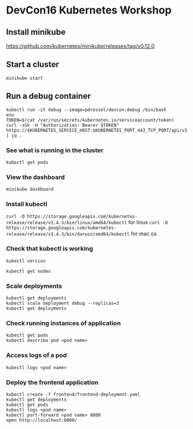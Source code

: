 # DevCon16 Kubernetes Workshop

## Install minikube
https://github.com/kubernetes/minikube/releases/tag/v0.12.0

## Start a cluster
`minikube start`

## Run a debug container
```
kubectl run -it debug --image=pdressel/devcon:debug /bin/bash
env
TOKEN=$(cat /var/run/secrets/kubernetes.io/serviceaccount/token)
curl -sSk -H "Authorization: Bearer $TOKEN" https://$KUBERNETES_SERVICE_HOST:$KUBERNETES_PORT_443_TCP_PORT/api/v1 | jq .
```
### See what is running in the cluster
```
kubectl get pods
```
### View the dashboard
`minikube dashboard`

### Install kubectl
`curl -O https://storage.googleapis.com/kubernetes-release/release/v1.4.3/bin/linux/amd64/kubectl` for linux
`curl -O https://storage.googleapis.com/kubernetes-release/release/v1.4.3/bin/darwin/amd64/kubectl` for mac os

### Check that kubectl is working
`kubectl version`

`kubectl get nodes`

### Scale deployments
```
kubectl get deployments
kubectl scale deployment debug --replicas=3
kubectl get deployments
```

### Check running instances of application
```
kubectl get pods
kubectl describe pod <pod name>
```

### Access logs of a pod
```
kubectl logs <pod name>
```

### Deploy the frontend application
```
kubectl create -f frontend/frontend-deployment.yaml
kubectl get deployments
kubectl get pods
kubectl logs <pod name>
kubectl port-forward <pod name> 8080
open http://localhost:8080/
```
